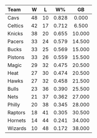| Team                             |  W  |  L  |  W%   |   GB   |
|:---------------------------------|:---:|:---:|:-----:|:------:|
| [](/r/clevelandcavs) Cavs        | 48  | 10  | 0.828 | 0.000  |
| [](/r/bostonceltics) Celtics     | 42  | 17  | 0.712 | 6.500  |
| [](/r/nyknicks) Knicks           | 38  | 20  | 0.655 | 10.000 |
| [](/r/pacers) Pacers             | 33  | 24  | 0.579 | 14.500 |
| [](/r/mkebucks) Bucks            | 33  | 25  | 0.569 | 15.000 |
| [](/r/detroitpistons) Pistons    | 33  | 26  | 0.559 | 15.500 |
| [](/r/orlandomagic) Magic        | 29  | 32  | 0.475 | 20.500 |
| [](/r/heat) Heat                 | 27  | 30  | 0.474 | 20.500 |
| [](/r/atlantahawks) Hawks        | 27  | 32  | 0.458 | 21.500 |
| [](/r/chicagobulls) Bulls        | 23  | 36  | 0.390 | 25.500 |
| [](/r/gonets) Nets               | 21  | 37  | 0.362 | 27.000 |
| [](/r/sixers) Philly             | 20  | 38  | 0.345 | 28.000 |
| [](/r/torontoraptors) Raptors    | 18  | 41  | 0.305 | 30.500 |
| [](/r/charlottehornets) Hornets  | 14  | 44  | 0.241 | 34.000 |
| [](/r/washingtonwizards) Wizards | 10  | 48  | 0.172 | 38.000 |
